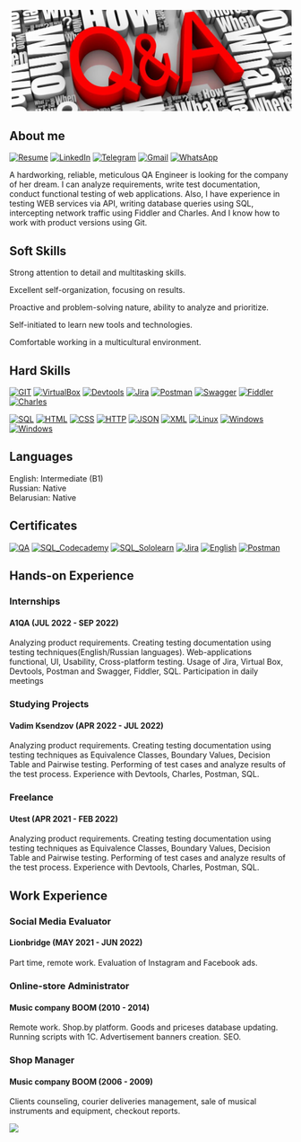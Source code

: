 [![Header](https://github.com/NataZag/NataZag/blob/main/assets/QA_logo.jpg)](https://www.linkedin.com/in/natallia-zagoryanskaya-5272b721a/)

## About me

[![Resume](https://img.shields.io/badge/-Resume-2F4F4F?style=for-the-badge&logo=AdobeAcrobatReader&logoColor=orange)](https://github.com/NataZag/natazag.github.io/raw/main/Kisel-Zagoryanskaya_Natallia_QA_resume.pdf)
[![LinkedIn](https://img.shields.io/badge/-LinkedIn-2F4F4F?style=for-the-badge&logo=LinkedIn&logoColor=lightblue)](https://www.linkedin.com/in/natallia-zagoryanskaya-5272b721a/)
[![Telegram](https://img.shields.io/badge/-Telegram-2F4F4F?style=for-the-badge&logo=Telegram&logoColor=lightblue)](https://t.me/Nat_Zag)
[![Gmail](https://img.shields.io/badge/-Gmail-2F4F4F?style=for-the-badge&logo=Gmail&logoColor=orange)](mailto:kisel.natallia.86@gmail.com)
[![WhatsApp](https://img.shields.io/badge/-WhatsApp-2F4F4F?style=for-the-badge&logo=WhatsApp&logoColor=lightgreen)](https://wa.me/375295584214)

A hardworking, reliable, meticulous QA Engineer is looking for the company of her dream. I can analyze requirements, write test documentation, conduct functional testing of web applications. Also, I have experience in testing WEB services via API, writing database queries using SQL, intercepting network traffic using Fiddler and Charles. And I know how to work with product versions using Git.

## Soft Skills

Strong attention to detail and multitasking skills.

Excellent self-organization, focusing on results.

Proactive and problem-solving nature, ability to analyze and prioritize.

Self-initiated to learn new tools and technologies.

Comfortable working in a multicultural environment.


## Hard Skills

[![GIT](https://img.shields.io/badge/-GIT-2F4F4F?style=for-the-badge&logo=git&logoColor=yellow)](https://raw.githubusercontent.com/NataZag/Git_HW/main/DZ_GIT2_Kisel-Zagoryanskaya.txt)
[![VirtualBox](https://img.shields.io/badge/-VirtualBox-2F4F4F?style=for-the-badge&logo=VirtualBox&logoColor=orange)](#)
[![Devtools](https://img.shields.io/badge/-Devtools-2F4F4F?style=for-the-badge&logo=GoogleChrome&logoColor=green)](https://github.com/NataZag/Git_HW/tree/Devtools)
[![Jira](https://img.shields.io/badge/-JIRA-2F4F4F?style=for-the-badge&logo=jira&logoColor=orange)](https://raw.githubusercontent.com/NataZag/natazag.github.io/main/assets/images/projects/Jira.jpg)
[![Postman](https://img.shields.io/badge/-Postman-2F4F4F?style=for-the-badge&logo=postman&logoColor=lightgreen)](https://github.com/NataZag/Git_HW/tree/Postman)
[![Swagger](https://img.shields.io/badge/-Swagger-2F4F4F?style=for-the-badge&logo=swagger&logoColor=lightblue)](#)
[![Fiddler](https://img.shields.io/badge/-Fiddler-2F4F4F?style=for-the-badge&logo=Fandango&logoColor=00e331)](#)
[![Charles](https://img.shields.io/badge/-Charles-2F4F4F?style=for-the-badge&logo=Celery&logoColor=00e331)](https://github.com/NataZag/Git_HW/tree/Charles)


[![SQL](https://img.shields.io/badge/-SQL-2F4F4F?style=for-the-badge&logo=PostgreSQL&logoColor=00e3e3)](https://github.com/NataZag/Git_HW/tree/SQL)
[![HTML](https://img.shields.io/badge/-HTML5-2F4F4F?style=for-the-badge&logo=HTML5&logoColor=E34F26)](#)
[![CSS](https://img.shields.io/badge/-CSS3-2F4F4F?style=for-the-badge&logo=CSS3&logoColor=48B0F1)](#)
[![HTTP](https://img.shields.io/badge/-HTTP-2F4F4F?style=for-the-badge&logo=HTTPie&logoColor=00D735)](#)
[![JSON](https://img.shields.io/badge/-JSON-2F4F4F?style=for-the-badge&logo=JSON&logoColor=BE95FF)](#)
[![XML](https://img.shields.io/badge/-XML-2F4F4F?style=for-the-badge&logo=Experts_Exchange&logoColor=FFDA44)](#)
[![Linux](https://img.shields.io/badge/-Linux-2F4F4F?style=for-the-badge&logo=Linux&logoColor=FCC624)](#)
[![Windows](https://img.shields.io/badge/-Windows-2F4F4F?style=for-the-badge&logo=Windows&logoColor=0078D6)](#)
[![Windows](https://img.shields.io/badge/-Windows-2F4F4F?style=for-the-badge&logo=Windows&logoColor=0078D6)](#)


## Languages

English: Intermediate (B1)   
Russian: Native     
Belarusian: Native     

## Certificates

[![QA](https://img.shields.io/badge/-QA-2F4F4F?style=for-the-badge&logo=Quantcast&logoColor=orange)](https://raw.githubusercontent.com/NataZag/Resume/main/assets/images/projects/QA_big.jpg)
[![SQL_Codecademy](https://img.shields.io/badge/-SQL_Codecademy-2F4F4F?style=for-the-badge&logo=SQLite&logoColor=green)](https://raw.githubusercontent.com/NataZag/natazag.github.io/main/assets/images/projects/codecademy_big.png)
[![SQL_Sololearn](https://img.shields.io/badge/-SQL_Sololearn-2F4F4F?style=for-the-badge&logo=SQLite&logoColor=green)](https://github.com/NataZag/Git_HW/tree/Devtools)
[![Jira](https://img.shields.io/badge/-JIRA-2F4F4F?style=for-the-badge&logo=jira&logoColor=orange)](https://raw.githubusercontent.com/NataZag/natazag.github.io/main/assets/images/projects/Jira.jpg)
[![English](https://img.shields.io/badge/-English-2F4F4F?style=for-the-badge&logo=Etsy&logoColor=00e3e3)](https://raw.githubusercontent.com/NataZag/Resume/main/assets/images/projects/EF_SET_big.jpg)
[![Postman](https://img.shields.io/badge/-Postman-2F4F4F?style=for-the-badge&logo=postman&logoColor=lightgreen)](https://github.com/NataZag/natazag.github.io/blob/main/assets/images/projects/Postman_Stepik_big.png)

## Hands-on Experience

### Internships
#### A1QA (JUL 2022 - SEP 2022)
Analyzing product requirements. Creating testing documentation using testing techniques(English/Russian languages). Web-applications functional, UI, Usability, Cross-platform testing. Usage of Jira, Virtual Box, Devtools, Postman and Swagger, Fiddler, SQL. Participation in daily meetings

### Studying Projects
#### Vadim Ksendzov (APR 2022 - JUL 2022)
Analyzing product requirements. Creating testing documentation using testing techniques as Equivalence Classes, Boundary Values, Decision Table and Pairwise testing. Performing of test cases and analyze results of the test process. Experience with Devtools, Charles, Postman, SQL.

### Freelance
#### Utest (APR 2021 - FEB 2022)
Analyzing product requirements. Creating testing documentation using testing techniques as Equivalence Classes, Boundary Values, Decision Table and Pairwise testing. Performing of test cases and analyze results of the test process. Experience with Devtools, Charles, Postman, SQL.

## Work Experience

### Social Media Evaluator
#### Lionbridge (MAY 2021 - JUN 2022)
Part time, remote work. Evaluation of Instagram and Facebook ads.

### Online-store Administrator
#### Music company BOOM (2010 - 2014)
Remote work. Shop.by platform. Goods and priceses database updating. Running scripts with 1C. Advertisement banners creation. SEO.

### Shop Manager
#### Music company BOOM (2006 - 2009)
Clients counseling, courier deliveries management, sale of musical instruments and equipment, checkout reports.

![](https://komarev.com/ghpvc/?username=your-github-NataZag)